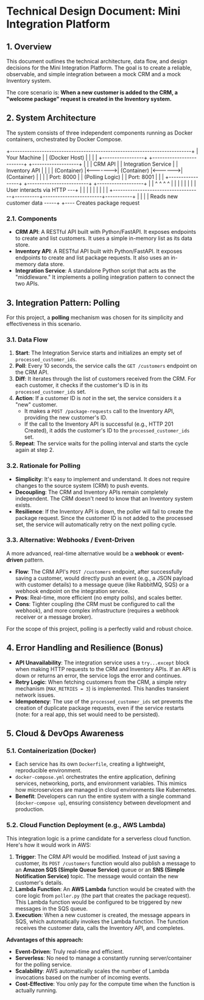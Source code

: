 # Technical Design Document: Mini Integration Platform

## 1. Overview

This document outlines the technical architecture, data flow, and design decisions for the Mini Integration Platform. The goal is to create a reliable, observable, and simple integration between a mock CRM and a mock Inventory system.

The core scenario is: **When a new customer is added to the CRM, a "welcome package" request is created in the Inventory system.**

## 2. System Architecture

The system consists of three independent components running as Docker containers, orchestrated by Docker Compose.

+--------------------------------------------------------------------------+
| Your Machine |
| (Docker Host) |
| |
| +-----------------+ +-------------------------+ +-------------------+ |
| | CRM API | | Integration Service | | Inventory API | |
| | (Container) |<------->| (Container) |<------>| (Container) | |
| | Port: 8000 | | (Polling Logic) | | Port: 8001 | |
| +-----------------+ +-------------------------+ +-------------------+ |
| ^ ^ ^ ^ |
| | | | | |
| User interacts via HTTP ---+ | | | |
| | | | |
+------------------------------------+----------+------------------------+-----------+
| |
| |
Reads new customer data -----+ +---- Creates package request

### 2.1. Components

-   **CRM API**: A RESTful API built with Python/FastAPI. It exposes endpoints to create and list customers. It uses a simple in-memory list as its data store.
-   **Inventory API**: A RESTful API built with Python/FastAPI. It exposes endpoints to create and list package requests. It also uses an in-memory data store.
-   **Integration Service**: A standalone Python script that acts as the "middleware." It implements a polling integration pattern to connect the two APIs.

## 3. Integration Pattern: Polling

For this project, a **polling** mechanism was chosen for its simplicity and effectiveness in this scenario.

### 3.1. Data Flow

1.  **Start**: The Integration Service starts and initializes an empty set of `processed_customer_ids`.
2.  **Poll**: Every 10 seconds, the service calls the `GET /customers` endpoint on the CRM API.
3.  **Diff**: It iterates through the list of customers received from the CRM. For each customer, it checks if the customer's ID is in its `processed_customer_ids` set.
4.  **Action**: If a customer ID is *not* in the set, the service considers it a "new" customer.
    -   It makes a `POST /package-requests` call to the Inventory API, providing the new customer's ID.
    -   If the call to the Inventory API is successful (e.g., HTTP 201 Created), it adds the customer's ID to the `processed_customer_ids` set.
5.  **Repeat**: The service waits for the polling interval and starts the cycle again at step 2.

### 3.2. Rationale for Polling

-   **Simplicity**: It's easy to implement and understand. It does not require changes to the source system (CRM) to push events.
-   **Decoupling**: The CRM and Inventory APIs remain completely independent. The CRM doesn't need to know that an Inventory system exists.
-   **Resilience**: If the Inventory API is down, the poller will fail to create the package request. Since the customer ID is not added to the processed set, the service will automatically retry on the next polling cycle.

### 3.3. Alternative: Webhooks / Event-Driven

A more advanced, real-time alternative would be a **webhook** or **event-driven** pattern.

-   **Flow**: The CRM API's `POST /customers` endpoint, after successfully saving a customer, would directly push an event (e.g., a JSON payload with customer details) to a message queue (like RabbitMQ, SQS) or a webhook endpoint on the integration service.
-   **Pros**: Real-time, more efficient (no empty polls), and scales better.
-   **Cons**: Tighter coupling (the CRM must be configured to call the webhook), and more complex infrastructure (requires a webhook receiver or a message broker).

For the scope of this project, polling is a perfectly valid and robust choice.

## 4. Error Handling and Resilience (Bonus)

-   **API Unavailability**: The integration service uses a `try...except` block when making HTTP requests to the CRM and Inventory APIs. If an API is down or returns an error, the service logs the error and continues.
-   **Retry Logic**: When fetching customers from the CRM, a simple retry mechanism (`MAX_RETRIES = 3`) is implemented. This handles transient network issues.
-   **Idempotency**: The use of the `processed_customer_ids` set prevents the creation of duplicate package requests, even if the service restarts (note: for a real app, this set would need to be persisted).

## 5. Cloud & DevOps Awareness

### 5.1. Containerization (Docker)

-   Each service has its own `Dockerfile`, creating a lightweight, reproducible environment.
-   `docker-compose.yml` orchestrates the entire application, defining services, networking, ports, and environment variables. This mimics how microservices are managed in cloud environments like Kubernetes.
-   **Benefit**: Developers can run the entire system with a single command (`docker-compose up`), ensuring consistency between development and production.

### 5.2. Cloud Function Deployment (e.g., AWS Lambda)

This integration logic is a prime candidate for a serverless cloud function. Here's how it would work in AWS:

1.  **Trigger**: The CRM API would be modified. Instead of just saving a customer, its `POST /customers` function would also publish a message to an **Amazon SQS (Simple Queue Service)** queue or an **SNS (Simple Notification Service)** topic. The message would contain the new customer's details.
2.  **Lambda Function**: An **AWS Lambda** function would be created with the core logic from `poller.py` (the part that creates the package request). This Lambda function would be configured to be triggered by new messages in the SQS queue.
3.  **Execution**: When a new customer is created, the message appears in SQS, which automatically invokes the Lambda function. The function receives the customer data, calls the Inventory API, and completes.

**Advantages of this approach:**
-   **Event-Driven**: Truly real-time and efficient.
-   **Serverless**: No need to manage a constantly running server/container for the polling service.
-   **Scalability**: AWS automatically scales the number of Lambda invocations based on the number of incoming events.
-   **Cost-Effective**: You only pay for the compute time when the function is actually running.